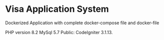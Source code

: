 # Visa Application System
Dockerized Application with complete docker-compose file and docker-file 

PHP version 8.2
MySql 5.7
Public: CodeIgniter 3.1.13.
